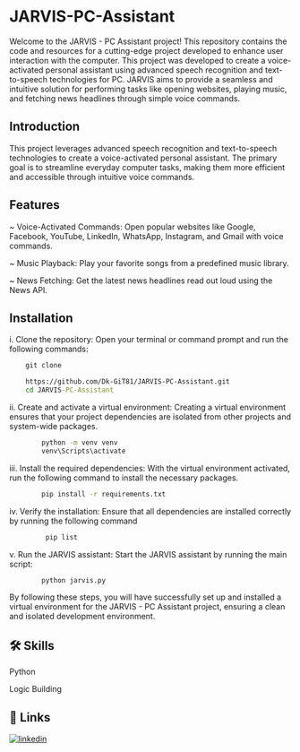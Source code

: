 
# JARVIS-PC-Assistant

Welcome to the JARVIS - PC Assistant project! This repository contains the code and resources for a cutting-edge project developed to enhance user interaction with the computer. This project was developed to create a voice-activated personal assistant using advanced speech recognition and text-to-speech technologies for PC. JARVIS aims to provide a seamless and intuitive solution for performing tasks like opening websites, playing music, and fetching news headlines through simple voice commands.


## Introduction

This project leverages advanced speech recognition and text-to-speech technologies to create a voice-activated personal assistant. The primary goal is to streamline everyday computer tasks, making them more efficient and accessible through intuitive voice commands.

## Features

~ Voice-Activated Commands: Open popular websites like Google, Facebook, YouTube, LinkedIn, WhatsApp, Instagram, and Gmail with voice commands.

~ Music Playback: Play your favorite songs from a predefined music library.

~ News Fetching: Get the latest news headlines read out loud using the News API.


## Installation

i. Clone the repository:
Open your terminal or command prompt and run the following commands:


```cmd
    git clone

  	https://github.com/Dk-GiT81/JARVIS-PC-Assistant.git
  	cd JARVIS-PC-Assistant
```

ii. Create and activate a virtual environment:
Creating a virtual environment ensures that your project dependencies are isolated from other projects and system-wide packages.

```cmd
        python -m venv venv
        venv\Scripts\activate
```

iii. Install the required dependencies:
With the virtual environment activated, run the following command to install the necessary packages.

```cmd
        pip install -r requirements.txt
```

iv. Verify the installation:
Ensure that all dependencies are installed correctly by running the following command

```cmd
         pip list
```

v. Run the JARVIS assistant:
Start the JARVIS assistant by running the main script:
```cmd
        python jarvis.py
```

By following these steps, you will have successfully set up and installed a virtual environment for the JARVIS - PC Assistant project, ensuring a clean and isolated development environment.

    
## 🛠 Skills
Python

Logic Building




## 🔗 Links
[![linkedin](https://img.shields.io/badge/linkedin-0A66C2?style=for-the-badge&logo=linkedin&logoColor=white)](https://www.linkedin.com/in/darshan-kakad-687a012a6/)


